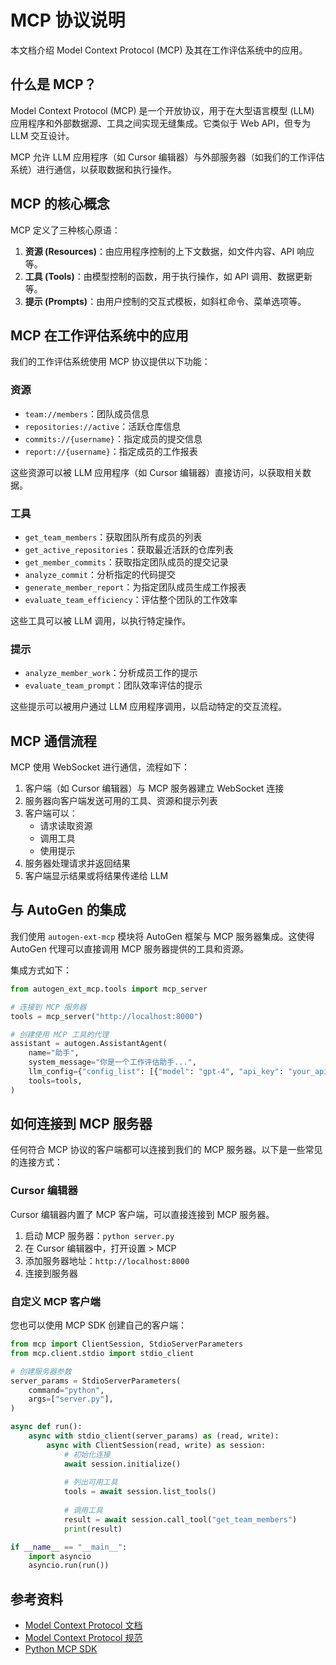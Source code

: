 # MCP 协议说明

本文档介绍 Model Context Protocol (MCP) 及其在工作评估系统中的应用。

## 什么是 MCP？

Model Context Protocol (MCP) 是一个开放协议，用于在大型语言模型 (LLM) 应用程序和外部数据源、工具之间实现无缝集成。它类似于 Web API，但专为 LLM 交互设计。

MCP 允许 LLM 应用程序（如 Cursor 编辑器）与外部服务器（如我们的工作评估系统）进行通信，以获取数据和执行操作。

## MCP 的核心概念

MCP 定义了三种核心原语：

1. **资源 (Resources)**：由应用程序控制的上下文数据，如文件内容、API 响应等。
2. **工具 (Tools)**：由模型控制的函数，用于执行操作，如 API 调用、数据更新等。
3. **提示 (Prompts)**：由用户控制的交互式模板，如斜杠命令、菜单选项等。

## MCP 在工作评估系统中的应用

我们的工作评估系统使用 MCP 协议提供以下功能：

### 资源

- `team://members`：团队成员信息
- `repositories://active`：活跃仓库信息
- `commits://{username}`：指定成员的提交信息
- `report://{username}`：指定成员的工作报表

这些资源可以被 LLM 应用程序（如 Cursor 编辑器）直接访问，以获取相关数据。

### 工具

- `get_team_members`：获取团队所有成员的列表
- `get_active_repositories`：获取最近活跃的仓库列表
- `get_member_commits`：获取指定团队成员的提交记录
- `analyze_commit`：分析指定的代码提交
- `generate_member_report`：为指定团队成员生成工作报表
- `evaluate_team_efficiency`：评估整个团队的工作效率

这些工具可以被 LLM 调用，以执行特定操作。

### 提示

- `analyze_member_work`：分析成员工作的提示
- `evaluate_team_prompt`：团队效率评估的提示

这些提示可以被用户通过 LLM 应用程序调用，以启动特定的交互流程。

## MCP 通信流程

MCP 使用 WebSocket 进行通信，流程如下：

1. 客户端（如 Cursor 编辑器）与 MCP 服务器建立 WebSocket 连接
2. 服务器向客户端发送可用的工具、资源和提示列表
3. 客户端可以：
   - 请求读取资源
   - 调用工具
   - 使用提示
4. 服务器处理请求并返回结果
5. 客户端显示结果或将结果传递给 LLM

## 与 AutoGen 的集成

我们使用 `autogen-ext-mcp` 模块将 AutoGen 框架与 MCP 服务器集成。这使得 AutoGen 代理可以直接调用 MCP 服务器提供的工具和资源。

集成方式如下：

```python
from autogen_ext_mcp.tools import mcp_server

# 连接到 MCP 服务器
tools = mcp_server("http://localhost:8000")

# 创建使用 MCP 工具的代理
assistant = autogen.AssistantAgent(
    name="助手",
    system_message="你是一个工作评估助手...",
    llm_config={"config_list": [{"model": "gpt-4", "api_key": "your_api_key"}]},
    tools=tools,
)
```

## 如何连接到 MCP 服务器

任何符合 MCP 协议的客户端都可以连接到我们的 MCP 服务器。以下是一些常见的连接方式：

### Cursor 编辑器

Cursor 编辑器内置了 MCP 客户端，可以直接连接到 MCP 服务器。

1. 启动 MCP 服务器：`python server.py`
2. 在 Cursor 编辑器中，打开设置 > MCP
3. 添加服务器地址：`http://localhost:8000`
4. 连接到服务器

### 自定义 MCP 客户端

您也可以使用 MCP SDK 创建自己的客户端：

```python
from mcp import ClientSession, StdioServerParameters
from mcp.client.stdio import stdio_client

# 创建服务器参数
server_params = StdioServerParameters(
    command="python",
    args=["server.py"],
)

async def run():
    async with stdio_client(server_params) as (read, write):
        async with ClientSession(read, write) as session:
            # 初始化连接
            await session.initialize()
            
            # 列出可用工具
            tools = await session.list_tools()
            
            # 调用工具
            result = await session.call_tool("get_team_members")
            print(result)

if __name__ == "__main__":
    import asyncio
    asyncio.run(run())
```

## 参考资料

- [Model Context Protocol 文档](https://modelcontextprotocol.io/)
- [Model Context Protocol 规范](https://modelcontextprotocol.io/specification)
- [Python MCP SDK](https://github.com/modelcontextprotocol/python-sdk)